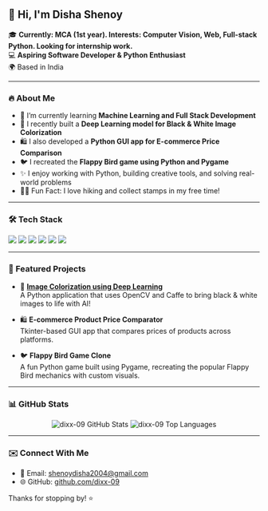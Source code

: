 ## 👋 Hi, I'm Disha Shenoy

🎓 **Currently: MCA (1st year). Interests: Computer Vision, Web, Full-stack Python. Looking for internship work.**  
💻 **Aspiring Software Developer & Python Enthusiast**  
🌍 Based in India

---

### 🔥 About Me
- 🌱 I’m currently learning **Machine Learning and Full Stack Development**
- 🎨 I recently built a **Deep Learning model for Black & White Image Colorization**
- 🛍️ I also developed a **Python GUI app for E-commerce Price Comparison**
- 🐦 I recreated the **Flappy Bird game using Python and Pygame**
- ✨ I enjoy working with Python, building creative tools, and solving real-world problems
- 🧗‍♀️ Fun Fact: I love hiking and collect stamps in my free time!

---

### 🛠️ Tech Stack
<p>
  <img src="https://img.shields.io/badge/Python-3776AB?style=for-the-badge&logo=python&logoColor=white"/>
  <img src="https://img.shields.io/badge/Java-007396?style=for-the-badge&logo=java&logoColor=white"/>
  <img src="https://img.shields.io/badge/HTML5-E34F26?style=for-the-badge&logo=html5&logoColor=white"/>
  <img src="https://img.shields.io/badge/CSS3-1572B6?style=for-the-badge&logo=css3&logoColor=white"/>
  <img src="https://img.shields.io/badge/JavaScript-F7DF1E?style=for-the-badge&logo=javascript&logoColor=black"/>
  <img src="https://img.shields.io/badge/OpenCV-27338e?style=for-the-badge&logo=opencv&logoColor=white"/>
</p>

---

### 📌 Featured Projects

- 🎨 **[Image Colorization using Deep Learning](https://github.com/dixx-09/bw-image-colorization)**  
  A Python application that uses OpenCV and Caffe to bring black & white images to life with AI!

- 🛍️ **E-commerce Product Price Comparator**  
  Tkinter-based GUI app that compares prices of products across platforms.

- 🐦 **Flappy Bird Game Clone**  
  A fun Python game built using Pygame, recreating the popular Flappy Bird mechanics with custom visuals.

---

### 📊 GitHub Stats
<p align="center">
  <img src="https://github-readme-stats.vercel.app/api?username=dixx-09&show_icons=true&theme=radical" alt="dixx-09 GitHub Stats"/>
  <img src="https://github-readme-stats.vercel.app/api/top-langs/?username=dixx-09&layout=compact&theme=radical" alt="dixx-09 Top Languages"/>
</p>

---

### ✉️ Connect With Me
- 📧 Email: shenoydisha2004@gmail.com
- 🌐 GitHub: [github.com/dixx-09](https://github.com/dixx-09)

Thanks for stopping by! ⭐

